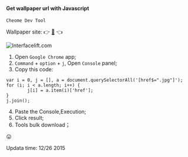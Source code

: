 #### Get wallpaper url with Javascript

`Cheome Dev Tool` 

Wallpaper site: :point_right: [:link:](https://interfacelift.com/wallpaper/downloads/date/any/) :point_left:

![Interfacelift.com](https://interfacelift.com/img_NEW/ifl-logo@2x.png)

1. Open `Google Chrome` app;
2. `Command` + `option` +  `j`, Open `Console` panel;
3. Copy this code:
  
  ```
  var i = 0, j = [], a = document.querySelectorAll('[href$=".jpg"]');
  for (i; i < a.length; i++) {
          j[i] = a.item(i)['href'];
  }
  j.join();
  ```
4. Paste the Console,Execution;
5. Click result;
6. Tools bulk download；

:stuck_out_tongue:

Updata time: 12/26 2015
